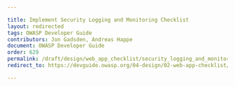 ```yaml
---

title: Implement Security Logging and Monitoring Checklist
layout: redirected
tags: OWASP Developer Guide
contributors: Jon Gadsden, Andreas Happe
document: OWASP Developer Guide
order: 629
permalink: /draft/design/web_app_checklist/security_logging_and_monitoring/
redirect_to: https://devguide.owasp.org/04-design/02-web-app-checklist/09-logging-monitoring/

---
```

